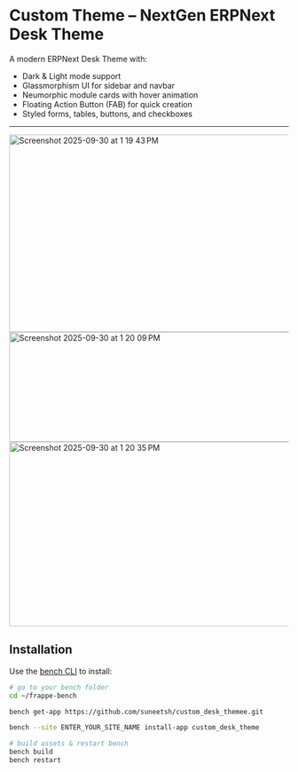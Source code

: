 # Custom Theme – NextGen ERPNext Desk Theme

A modern ERPNext Desk Theme with:
- Dark & Light mode support
- Glassmorphism UI for sidebar and navbar
- Neumorphic module cards with hover animation
- Floating Action Button (FAB) for quick creation
- Styled forms, tables, buttons, and checkboxes

---
<img width="1426" height="356" alt="Screenshot 2025-09-30 at 1 19 43 PM" src="https://github.com/user-attachments/assets/80484497-f82a-49e3-be06-af4ba2f6b928" />

<img width="1275" height="198" alt="Screenshot 2025-09-30 at 1 20 09 PM" src="https://github.com/user-attachments/assets/58fe9f8c-b6d0-483c-b086-99d1890a700f" />

<img width="1360" height="333" alt="Screenshot 2025-09-30 at 1 20 35 PM" src="https://github.com/user-attachments/assets/10ed8958-c84e-4713-9b1e-34f11ecdf9ec" />


## Installation

Use the [bench CLI](https://github.com/frappe/bench) to install:

```bash
# go to your bench folder
cd ~/frappe-bench

bench get-app https://github.com/suneetsh/custom_desk_themee.git

bench --site ENTER_YOUR_SITE_NAME install-app custom_desk_theme

# build assets & restart bench
bench build
bench restart

